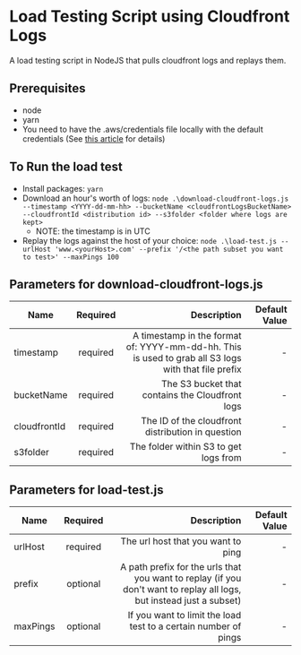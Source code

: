 # Load Testing Script using Cloudfront Logs
A load testing script in NodeJS that pulls cloudfront logs and replays them.

## Prerequisites
* node
* yarn
* You need to have the .aws/credentials file locally with the default credentials (See [this article](https://docs.aws.amazon.com/cli/latest/userguide/cli-configure-files.html) for details)

## To Run the load test
* Install packages: `yarn`
* Download an hour's worth of logs: `node .\download-cloudfront-logs.js --timestamp <YYYY-dd-mm-hh> --bucketName <cloudfrontLogsBucketName> --cloudfrontId <distribution id> --s3folder <folder where logs are kept>` 
  * NOTE: the timestamp is in UTC
* Replay the logs against the host of your choice: `node .\load-test.js --urlHost 'www.<yourHost>.com' --prefix '/<the path subset you want to test>' --maxPings 100`

## Parameters for download-cloudfront-logs.js
| Name          | Required      | Description     | Default Value
| ------------- |:-------------:| ---------------:|----------------:|
| timestamp     | required      | A timestamp in the format of: YYYY-mm-dd-hh. This is used to grab all S3 logs with that file prefix           | - 
| bucketName    | required      | The S3 bucket that contains the Cloudfront logs | -
| cloudfrontId  | required      | The ID of the cloudfront distribution in question | -
| s3folder      | required | The folder within S3 to get logs from | -

## Parameters for load-test.js
| Name          | Required      | Description     | Default Value
| ------------- |:-------------:| ---------------:|----------------:|
| urlHost       | required      | The url host that you want to ping | -
| prefix        | optional      | A path prefix for the urls that you want to replay (if you don't want to replay all logs, but instead just a subset) | - 
| maxPings      | optional      | If you want to limit the load test to a certain number of pings | -